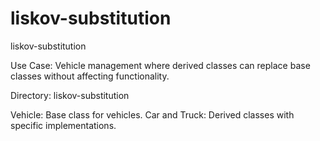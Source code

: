 # liskov-substitution

liskov-substitution

Use Case: Vehicle management where derived classes can replace base classes without affecting functionality.

Directory: liskov-substitution

Vehicle: Base class for vehicles.
Car and Truck: Derived classes with specific implementations.